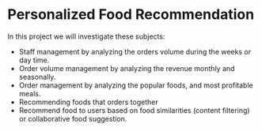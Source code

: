 # Personalized Food Recommendation

In this project we will investigate these subjects:

* Staff management by analyzing the orders volume during the weeks or day time.
* Order volume management by analyzing the revenue monthly and seasonally.
* Order management by analyzing the popular foods, and most profitable meals.
* Recommending foods that orders together
* Recommend food to users based on food similarities (content filtering) or collaborative food suggestion.
